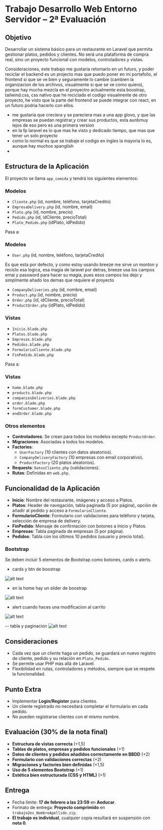 # Trabajo Desarrollo Web Entorno Servidor – 2ª Evaluación

## Objetivo  
Desarrollar un sistema básico para un restaurante en Laravel que permita gestionar platos, pedidos y clientes. No será una plataforma de compra real, sino un proyecto funcional con modelos, controladores y vistas.


Consideraciones, este trabajo me gustaria retomarlo en un futuro, y poder reciclar el backend
es un projecto mas que puedo poner en mi portafolio, el frontend si que se ve bien y seguramente lo cambie (cambien la organizacion de los archivos, visualmente si que se ve como quiero), porque hay mucha mezcla en el proyectro actualmente esta boostrap, tailwind.css, css nativo que he reciclado el codigo visualmente de otro proyecto, he visto que la parte del frontend se puede integrar con react,
en un futuro podria hacerlo con ellos.


- me gustaria que creciera y se pareciera mas a una app glovo, y que las empresas se puedan registrar,y crear sus productos, esta aunbmuy lejos de eso pero es una primera version
- en la fp laravel es lo que mas he visto y dedicado tiempo, que mas que tener un solo proyecto
- como lo normal es que se trabaje el codigo en ingles la mayoria lo es, aunque hay muchos spanglish
- 



## Estructura de la Aplicación  
El proyecto se llama `app_comida` y tendrá los siguientes elementos:

### **Modelos**  
- `Cliente.php` (id, nombre, teléfono, tarjetaCredito)  
- `EmpresaDelivery.php` (id, nombre, email)  
- `Plato.php` (id, nombre, precio)  
- `Pedido.php` (id, idCliente, precioTotal)  
- `Plato_Pedido.php` (idPlato, idPedido)  


Pasa a:

### **Modelos**  
- `User.php` (id, nombre, teléfono, tarjetaCredito)  

Es que esta por defecto, y como estoy usando breeze me sirve un monton y reciclo esa logica, esa magia de laravel por detras, breeze usa los campos emai y password para hacer su magia, pues esos campos los dejo y simplmente añado los demas que requiere el proyecto

- `CompanyDeliveries.php` (id, nombre, email)  
- `Product.php` (id, nombre, precio)  
- `Order.php` (id, idCliente, precioTotal)  
- `ProductOrder.php` (idPlato, idPedido)  




### **Vistas**  
- `Inicio.blade.php`  
- `Platos.blade.php`  
- `Empresas.blade.php`  
- `Pedidos.blade.php`  
- `FormularioCliente.blade.php`  
- `FinPedido.blade.php`  


Pasa a:

### **Vistas**  
- `home.blade.php`  
- `products.blade.php`  
- `companiesDeliveries.blade.php`  
- `order.blade.php`  
- `formCustomer.blade.php`  
- `endOrder.blade.php`  


### **Otros elementos**  
- **Controladores**: Se crean para todos los modelos excepto `ProductOrder`.  
- **Migraciones**: Asociadas a todos los modelos.  
- **Factories**:  
  - `UserFactory` (10 clientes con datos aleatorios).  
  - `CompanyDeliveryFactory` (10 empresas con email corporativo).  
  - `ProductFactory` (20 platos aleatorios).  
- **Requests**: `DatosCliente.php` (validaciones).  
- **Rutas**: Definidas en `web.php`.  


## Funcionalidad de la Aplicación  
- **Inicio**: Nombre del restaurante, imágenes y acceso a Platos.  
- **Platos**: Header de navegación, tabla paginada (5 por página), opción de añadir al pedido y acceso a `FormularioCliente`.  
- **FormularioCliente**: Formulario con validaciones para teléfono y tarjeta, selección de empresa de delivery.  
- **FinPedido**: Mensaje de confirmación con botones a Inicio y Platos.  
- **Empresas**: Tabla paginada de empresas (5 por página).  
- **Pedidos**: Tabla con los últimos 10 pedidos (usuario y precio total).  

### **Bootstrap**  
Se deben incluir 5 elementos de Bootstrap como botones, cards o alerts.

- cards y btn de boostrap

![alt text](image.png)


- en la home hay un slider de boostrap

![alt text](image-1.png)

- alert cuando haces una modificacion al carrito

![alt text](image-2.png)

-- tabla y paginacion
![alt text](image-3.png)




## Consideraciones  
- Cada vez que un cliente haga un pedido, se guardará un nuevo registro de cliente, pedido y su relación en `Plato_Pedido`.  
- Se permite usar PHP más allá de Laravel.  
- Flexibilidad en rutas, controladores y métodos, siempre que se respete la funcionalidad.  

## **Punto Extra**  
- Implementar **Login/Register** para clientes.  
- Un cliente registrado no necesitará completar el formulario en cada pedido.  
- No pueden registrarse clientes con el mismo nombre.  

## **Evaluación (30% de la nota final)**  
- **Estructura de vistas correcta** (+1,5)  
- **Tablas de platos, empresas y pedidos funcionales** (+1)  
- **Datos de clientes y pedidos añadidos correctamente en BBDD** (+2)  
- **Formulario con validaciones correctas** (+2)  
- **Migraciones y factories bien definidas** (+1,5)  
- **Uso de 5 elementos Bootstrap** (+1)  
- **Estética bien estructurada (CSS y HTML)** (+1)  

## **Entrega**  
- Fecha límite: **17 de febrero a las 23:59** en **Aeducar**.  
- Formato de entrega: **Proyecto comprimido** en `trabajo2ev_NombreApellido.zip`.  
- **El trabajo es individual**, cualquier copia resultará en suspensión con **nota 0**.  

